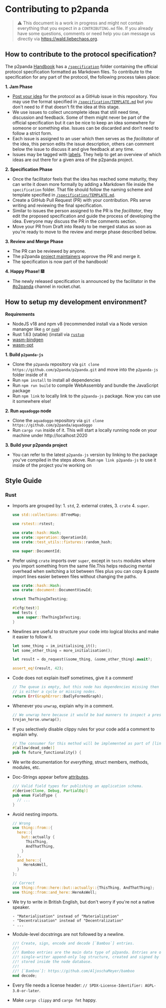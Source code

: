 # Contributing to p2panda

> ⚠️ This document is a work in progress and might not contain everything that you expect in a `CONTRIBUTING.md` file. If you already have some questions, comments or need help you can message us directly via https://wald.liebechaos.org.

## How to contribute to the protocol specification?

The p2panda [Handbook](https://github.com/p2panda/handbook) has a [`/specification`](/specification) folder containing the official protocol specification formatted as Markdown files. To contribute to the specification for any part of the protocol, the following process takes place:

**1. Jam Phase**

- [Post your idea](https://github.com/p2panda/handbook/issues/new) for the protocol as a GitHub issue in this repository. You may use the format specified in [`/specification/TEMPLATE.md`](/specification/TEMPLATE.md) but you don't need to if that doesn't fit the idea at this stage.
- We use issues to collect uncomplete ideas that still need time, discussion and feedback. Some of them might never be part of the official specification but it can be nice to keep an idea somewhere for someone or something else. Issues can be discarded and don’t need to follow a strict form.
- Each issue is assigned to an user which then serves as the _facilitator_ of the idea, this person edits the issue description, others can comment below the issue to discuss it and give feedback at any time.
- Issues may be tagged with [labels](https://github.com/p2panda/handbook/labels). They help to get an overview of which ideas are out there for a given area of the p2panda project.

**2. Specification Phase**

- Once the facilitator feels that the idea has reached some maturity, they can write it down more formally by adding a Markdown file inside the `specification` folder. That file should follow the naming scheme and template specified in [`/specification/TEMPLATE.md`](/specification/TEMPLATE.md).
- Create a GitHub Pull Request (PR) with your contribution. PRs serve writing and reviewing the final specification.
- Similar to issues the person assigned to the PR is the _facilitator_, they edit the proposed specification and guide the process of developing the idea. Everyone may discuss the PR in the comments section.
- Move your PR from Draft into Ready to be merged status as soon as you're ready to move to the review and merge phase described below.

**3. Review and Merge Phase**

- The PR can be reviewed by anyone.
- The p2panda [project maintainers](/CODEOWNERS) approve the PR and merge it.
- The specification is now part of the handbook!

**4. Happy Phase!** 🎆

- The newly released specification is announced by the facilitator in the [#p2panda](https://wald.liebechaos.org/channel/p2panda) channel in rocket.chat.

## How to setup my development environment?

**Requirements**

* NodeJS v18 and npm v8 (recommended install via a Node version mananger like [`n`](https://github.com/tj/n) or [`nvm`](https://github.com/nvm-sh/nvm))
* Rust 1.63 (stable) (install via [`rustup`](https://www.rust-lang.org/tools/install)
* [wasm-bindgen](https://rustwasm.github.io/wasm-bindgen/reference/cli.html)
* [wasm-opt](https://github.com/WebAssembly/binaryen/discussions/3797)

**1. Build `p2panda-js`**

- Clone the `p2panda` repository via `git clone https://github.com/p2panda/p2panda.git` and move into the `p2panda-js` folder inside of it
- Run `npm install` to install all dependencies
- Run `npm run build` to compile WebAssembly and bundle the JavaScript package
- Run `npm link` to locally link to the `p2panda-js` package. Now you can use it somewhere else!

**2. Run `aquadoggo` node**

- Clone the `aquadoggo` repository via `git clone https://github.com/p2panda/aquadoggo`
- Run `cargo run` inside of it. This will start a locally running node on your machine under http://localhost:2020

**3. Build your p2panda project**

- You can refer to the latest `p2panda-js` version by linking to the package you've compiled in the steps above. Run `npm link p2panda-js` to use it inside of the project you're working on

## Style Guide

### Rust

- Imports are grouped by: 1. `std`, 2. external crates, 3. `crate` 4. `super`.

  ```rust
  use std::collections::BTreeMap;

  use rstest::rstest;

  use crate::hash::Hash;
  use crate::operation::OperationId;
  use crate::test_utils::fixtures::random_hash;

  use super::DocumentId;
  ```

- Prefer using `crate` imports over `super`, except in `tests` modules where you import something from the same file.This helps reducing mental overhead when switching a lot between files plus you can copy & paste import lines easier between files without changing the paths.

  ```rust
  use crate::hash::Hash;
  use crate::document::DocumentViewId;

  struct TheThingImTesting;

  #[cfg(test)]
  mod tests {
    use super::TheThingImTesting;
  }
  ```

- Newlines are useful to structure your code into logical blocks and make it easier to follow it.

  ```rust
  let some_thing = im_initialising_it();
  let some_other_thing = more_initialisation();

  let result = do_request(&some_thing, &some_other_thing).await?;

  assert_eq!(result, 42);
  ```

- Code does not explain itself sometimes, give it a comment!

  ```rust
  // The queue is empty, but this node has dependencies missing then there
  // is either a cycle or missing nodes.
  return Err(GraphError::BadlyFormedGraph);
  ```

- Whenever you `unwrap`, explain why in a comment.

  ```rust
  // We unwrap here because it would be bad manners to inspect a present.
  trojan_horse.unwrap();
  ```

- If you selectively disable clippy rules for your code add a comment to explain why.

  ```rust
  // The consumer for this method will be implemented as part of [link to issue]
  #[allow(dead_code)]
  pub fn future_functionality() {
  ```

- We write documentation for _everything_, struct members, methods, modules, etc.

- Doc-Strings appear before [attributes](https://doc.rust-lang.org/reference/attributes.html).

  ```rust
  /// Valid field types for publishing an application schema.
  #[derive(Clone, Debug, PartialEq)]
  pub enum FieldType {
    // ...
  }
  ```

- Avoid nesting imports.

  ```rust
  // Wrong
  use thing::from::{
    here::{
      but::actually {
        ThisThing,
        AndThatThing,
      }
    },
    and_here::{
       HereAsWell,
    }
  };

  // Correct
  use thing::from::here::but::actually::{ThisThing, AndThatThing};
  use thing::from::and_here::HereAsWell;
  ```

- We try to write in British English, but don't worry if you're not a native speaker.

  ```
  - "Materialisation" instead of "Materialization"
  - "Decentralisation" instead of "Decentralization"
  - ...
  ```

- Module-level docstrings are not followed by a newline.

  ```rust
  //! Create, sign, encode and decode [`Bamboo`] entries.
  //!
  //! Bamboo entries are the main data type of p2panda. Entries are organised in a distributed,
  //! single-writer append-only log structure, created and signed by holders of private keys and
  //! stored inside the node database.
  //!
  //! [`Bamboo`]: https://github.com/AljoschaMeyer/bamboo
  mod decode;
  ```

- Every file needs a license header: `// SPDX-License-Identifier: AGPL-3.0-or-later`.

- Make `cargo clippy` and `cargo fmt` happy.

